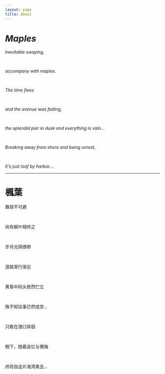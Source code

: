 ```yaml
---
layout: page
title: About
---
```


# _Maples_

_Inevitable swaying,_

<br>

_accompany with maples._

<br>

_The time flees_

<br>

_and the avenue was fading,_

<br>

_the splendid pier in dusk and everything is vain..._

<br>

_Breaking away from shore and being unrest,_

<br>

_it's just loaf by harbor..._

----

# 楓葉

飘摇不可避

<br>

尚有枫叶相伴之

<br>

岁月光阴缥缈

<br>

道路渐行渐远

<br>

黄昏中码头依然伫立

<br>

殊不知往事已然成空…

<br>

只敢在港口徘徊

<br>

眼下，随着追忆与懊悔

<br>

终将自这片海湾离去…

